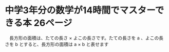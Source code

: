 # 中学3年分の数学が14時間でマスターできる本 26ページ
　長方形の面積は、たての長さ × よこの長さです。たての長さを a 、よこの長さを b とすると、長方形の面積は a × b と表せます
